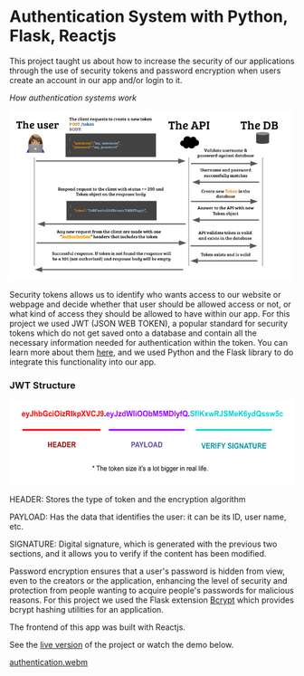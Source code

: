 # Authentication System with Python, Flask, Reactjs

This project taught us about how to increase the security of our applications through the use of security tokens and password encryption when users create an account in our app and/or login to it. 

*How authentication systems work* 

<img src="https://github.com/breatheco-de/content/blob/master/src/assets/images/authentication-diagram.png?raw=true" alt="Autentication workflow" height="300px" width="500px"/>

Security tokens allows us to identify who wants access to our website or webpage and decide whether that user should be allowed access or not, or what kind of access they should be allowed to have within our app. For this project we used JWT (JSON WEB TOKEN), a popular standard for security tokens which do not get saved onto a database and contain all the necessary information needed for authentication within the token. You can learn more about them [here](https://jwt.io/introduction), and we used Python and the Flask library to do integrate this functionality into our app.

### JWT Structure
<img src="https://github.com/breatheco-de/content/blob/master/src/assets/images/jwt-token-structure.png?raw=true" alt="Autentication workflow" height="150px" width="550px"/>

HEADER: Stores the type of token and the encryption algorithm

PAYLOAD: Has the data that identifies the user: it can be its ID, user name, etc.

SIGNATURE: Digital signature, which is generated with the previous two sections, and it allows you to verify if the content has been modified.

Password encryption ensures that a user's password is hidden from view, even to the creators or the application, enhancing the level of security and protection from people wanting to acquire people's passwords for malicious reasons. For this project we used the Flask extension [Bcrypt](https://flask-bcrypt.readthedocs.io/en/latest/) which provides bcrypt hashing utilities for an application.

The frontend of this app was built with Reactjs. 

See the [live version](https://4-geeks-authentication-system-with-python-flask-react-js.vercel.app/) of the project or watch the demo below.

[authentication.webm](https://github.com/gdwhittaker94/4Geeks_Authentication_system_with_Python_Flask_React.js/assets/105855731/38e88a1c-48ac-4295-a426-7a9a78147621)




